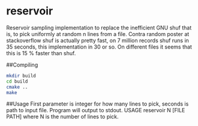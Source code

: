 # reservoir
Reservoir sampling implementation to replace the inefficient GNU shuf that is, to pick uniformly at random n lines from a file. Contra random poster at stackoverflow shuf is actually pretty fast, on 7 million records shuf runs in 35 seconds, this implementation in 30 or so. On different files it seems that this is 15 % faster than shuf.

##Compiling
```sh 
mkdir build
cd build
cmake ..
make
```
##Usage
First parameter is integer for how many lines to pick, seconds is path to input file. Program will output to stdout.
USAGE reservoir N [FILE PATH]
where N is the number of lines to pick.
